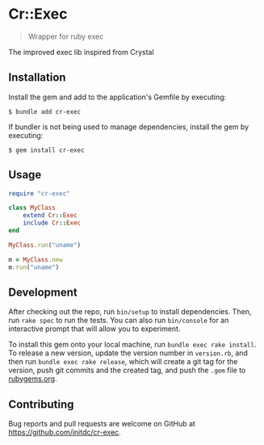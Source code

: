 # Cr::Exec

> Wrapper for ruby exec

The improved exec lib inspired from Crystal

## Installation

Install the gem and add to the application's Gemfile by executing:

    $ bundle add cr-exec

If bundler is not being used to manage dependencies, install the gem by executing:

    $ gem install cr-exec

## Usage

```ruby
require "cr-exec"

class MyClass
    extend Cr::Exec
    include Cr::Exec
end

MyClass.run("uname")

m = MyClass.new
m.run("uname")
```

## Development

After checking out the repo, run `bin/setup` to install dependencies. Then, run `rake spec` to run the tests. You can also run `bin/console` for an interactive prompt that will allow you to experiment.

To install this gem onto your local machine, run `bundle exec rake install`. To release a new version, update the version number in `version.rb`, and then run `bundle exec rake release`, which will create a git tag for the version, push git commits and the created tag, and push the `.gem` file to [rubygems.org](https://rubygems.org).

## Contributing

Bug reports and pull requests are welcome on GitHub at https://github.com/initdc/cr-exec.
